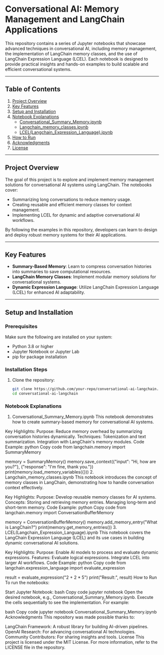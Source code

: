 # Conversational AI: Memory Management and LangChain Applications

This repository contains a series of Jupyter notebooks that showcase advanced techniques in conversational AI, including memory management, the implementation of LangChain memory classes, and the use of LangChain Expression Language (LCEL). Each notebook is designed to provide practical insights and hands-on examples to build scalable and efficient conversational systems.

---

## Table of Contents

1. [Project Overview](#project-overview)
2. [Key Features](#key-features)
3. [Setup and Installation](#setup-and-installation)
4. [Notebook Explanations](#notebook-explanations)
   - [Conversational_Summary_Memory.ipynb](#1-conversational_summary_memoryipynb)
   - [Langchain_memory_classes.ipynb](#2-langchain_memory_classesipynb)
   - [LCEL(Langchain_Expression_Language).ipynb](#3-lcellangchain_expression_languageipynb)
5. [How to Run](#how-to-run)
6. [Acknowledgments](#acknowledgments)
7. [License](#license)

---

## Project Overview

The goal of this project is to explore and implement memory management solutions for conversational AI systems using LangChain. The notebooks cover:
- Summarizing long conversations to reduce memory usage.
- Creating reusable and efficient memory classes for context management.
- Implementing LCEL for dynamic and adaptive conversational AI workflows.

By following the examples in this repository, developers can learn to design and deploy robust memory systems for their AI applications.

---

## Key Features

- **Summary-Based Memory**: Learn to compress conversation histories into summaries to save computational resources.
- **LangChain Memory Classes**: Implement modular memory solutions for conversational systems.
- **Dynamic Expression Language**: Utilize LangChain Expression Language (LCEL) for enhanced AI adaptability.

---

## Setup and Installation

### Prerequisites

Make sure the following are installed on your system:
- Python 3.8 or higher
- Jupyter Notebook or Jupyter Lab
- pip for package installation

### Installation Steps

1. Clone the repository:
   ```bash
   git clone https://github.com/your-repo/conversational-ai-langchain.git
   cd conversational-ai-langchain

### Notebook Explanations
1. Conversational_Summary_Memory.ipynb
This notebook demonstrates how to create summary-based memory for conversational AI systems.

Key Highlights:
Purpose: Reduce memory overhead by summarizing conversation histories dynamically.
Techniques:
Tokenization and text summarization.
Integration with LangChain's memory modules.
Code Example:
python
Copy code
from langchain.memory import SummaryMemory

memory = SummaryMemory()
memory.save_context({"input": "Hi, how are you?"}, {"response": "I'm fine, thank you."})
print(memory.load_memory_variables({}))
2. Langchain_memory_classes.ipynb
This notebook introduces the concept of memory classes in LangChain, demonstrating how to handle conversation context effectively.

Key Highlights:
Purpose: Develop reusable memory classes for AI systems.
Concepts:
Storing and retrieving memory entries.
Managing long-term and short-term memory.
Code Example:
python
Copy code
from langchain.memory import ConversationBufferMemory

memory = ConversationBufferMemory()
memory.add_memory_entry("What is LangChain?")
print(memory.get_memory_entries())
3. LCEL(Langchain_Expression_Language).ipynb
This notebook covers the LangChain Expression Language (LCEL) and its use cases in building dynamic conversational AI solutions.

Key Highlights:
Purpose: Enable AI models to process and evaluate dynamic expressions.
Features:
Evaluate logical expressions.
Integrate LCEL into larger AI workflows.
Code Example:
python
Copy code
from langchain.expression_language import evaluate_expression

result = evaluate_expression("2 + 2 * 5")
print("Result:", result)
How to Run
To run the notebooks:

Start Jupyter Notebook:
bash
Copy code
jupyter notebook
Open the desired notebook, e.g., Conversational_Summary_Memory.ipynb.
Execute the cells sequentially to see the implementation.
For example:

bash
Copy code
jupyter notebook Conversational_Summary_Memory.ipynb
Acknowledgments
This repository was made possible thanks to:

LangChain Framework: A robust library for building AI-driven pipelines.
OpenAI Research: For advancing conversational AI technologies.
Community Contributors: For sharing insights and tools.
License
This project is licensed under the MIT License. For more information, refer to the LICENSE file in the repository.

